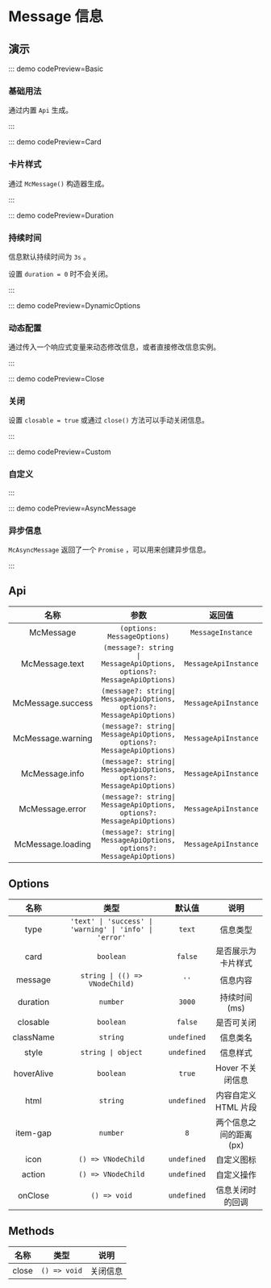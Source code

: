 <script setup>
import Basic from '@/message/demos/DemoBasic.vue'
import Card from '@/message/demos/DemoCard.vue'
import Duration from '@/message/demos/DemoDuration.vue'
import DynamicOptions from '@/message/demos/DemoDynamicOptions.vue'
import Close from '@/message/demos/DemoClose.vue'
import Custom from '@/message/demos/DemoCustom.vue'
import AsyncMessage from '@/message/demos/DemoAsyncMessage.vue'
</script>

# Message 信息

## 演示

::: demo codePreview=Basic

### 基础用法

通过内置 `Api` 生成。

<Basic />

:::

::: demo codePreview=Card

### 卡片样式

通过 `McMessage()` 构造器生成。

<Card />

:::

::: demo codePreview=Duration

### 持续时间

信息默认持续时间为 `3s` 。

设置 `duration = 0` 时不会关闭。

<Duration />

:::

::: demo codePreview=DynamicOptions

### 动态配置

通过传入一个响应式变量来动态修改信息，或者直接修改信息实例。

<DynamicOptions />

:::

::: demo codePreview=Close

### 关闭

设置 `closable = true` 或通过 `close()` 方法可以手动关闭信息。

<Close />

:::

::: demo codePreview=Custom

### 自定义

<Custom />

:::

::: demo codePreview=AsyncMessage

### 异步信息

`McAsyncMessage` 返回了一个 `Promise` ，可以用来创建异步信息。

<AsyncMessage />

:::

## Api

|       名称        |                                  参数                                  |        返回值        |
| :---------------: | :--------------------------------------------------------------------: | :------------------: |
|     McMessage     |                      `(options: MessageOptions)`                       |  `MessageInstance`   |
|  McMessage.text   | `(message?: string \| MessageApiOptions, options?: MessageApiOptions)` | `MessageApiInstance` |
| McMessage.success | `(message?: string\| MessageApiOptions, options?: MessageApiOptions)`  | `MessageApiInstance` |
| McMessage.warning | `(message?: string\| MessageApiOptions, options?: MessageApiOptions)`  | `MessageApiInstance` |
|  McMessage.info   | `(message?: string\| MessageApiOptions, options?: MessageApiOptions)`  | `MessageApiInstance` |
|  McMessage.error  | `(message?: string\| MessageApiOptions, options?: MessageApiOptions)`  | `MessageApiInstance` |
| McMessage.loading | `(message?: string\| MessageApiOptions, options?: MessageApiOptions)`  | `MessageApiInstance` |

## Options

|    名称    |                          类型                           |   默认值    |          说明          |
| :--------: | :-----------------------------------------------------: | :---------: | :--------------------: |
|    type    | `'text' \| 'success' \| 'warning' \| 'info' \| 'error'` |   `text`    |        信息类型        |
|    card    |                        `boolean`                        |   `false`   |   是否展示为卡片样式   |
|  message   |             `string \| (() => VNodeChild)`              |    `''`     |        信息内容        |
|  duration  |                        `number`                         |   `3000`    |      持续时间(ms)      |
|  closable  |                        `boolean`                        |   `false`   |       是否可关闭       |
| className  |                        `string`                         | `undefined` |        信息类名        |
|   style    |                   `string \| object`                    | `undefined` |        信息样式        |
| hoverAlive |                        `boolean`                        |   `true`    |    Hover 不关闭信息    |
|    html    |                        `string`                         | `undefined` |  内容自定义 HTML 片段  |
|  item-gap  |                        `number`                         |     `8`     | 两个信息之间的距离(px) |
|    icon    |                   `() => VNodeChild`                    | `undefined` |       自定义图标       |
|   action   |                   `() => VNodeChild`                    | `undefined` |       自定义操作       |
|  onClose   |                      `() => void`                       | `undefined` |    信息关闭时的回调    |

## Methods

| 名称  |     类型     |   说明   |
| :---: | :----------: | :------: |
| close | `() => void` | 关闭信息 |
